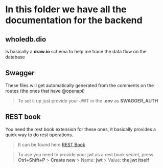 # In this folder we have all the documentation for the backend

## wholedb.dio

Is basically a **draw.io** schema to help me trace the data flow on the database

## Swagger

These files will get automatically generated from the comments on the routes (the ones that have @openapi)

> To set it up just provide your JWT in the **.env** as **SWAGGER_AUTH**

## REST book

You need the rest book extension for these ones, it basically provides a quick way to do rest operations.

> It can be found here [REST Book](https://marketplace.visualstudio.com/items?itemName=tanhakabir.rest-book)

> To use you need to provide your jwt as a rest book secret, press **Ctrl+Shift+P** > **Create new** > Name: **jwt** > Value: **the jwt itself**
